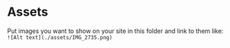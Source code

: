 # Assets
Put images you want to show on your site in this folder and link to them like:
`![Alt text](./assets/IMG_2735.png)`
